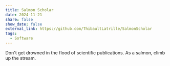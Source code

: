 ```yaml
---
title: Salmon Scholar
date: 2024-11-21
share: false
show_date: false
external_link: https://github.com/ThibaultLatrille/SalmonScholar
tags:
  - Software
---
```


Don't get drowned in the flood of scientific publications. As a salmon, climb up the stream.